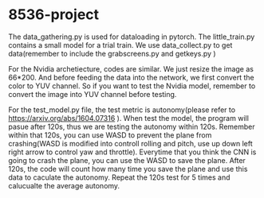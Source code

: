 # 8536-project
The data_gathering.py is used for dataloading in pytorch. The little_train.py contains a small model for a trial train. We use data_collect.py to get data(remember to include the grabscreens.py and getkeys.py )

For the Nvidia archetiecture, codes are similar. We just resize the image as 66*200. And before feeding the data into the network, we first convert the color to YUV channel. So if you want to test the Nvidia model, remember to convert the image into YUV channel before testing. 

For the test_model.py file, the test metric is autonomy(please refer to https://arxiv.org/abs/1604.07316 ). When test the model, the program will pasue after 120s, thus we are testing the autonomy within 120s. Remember within that 120s, you can use WASD to prevent the plane from crashing(WASD is modified into controll rolling and pitch, use up down left right arrow to control yaw and throttle). Everytime that you think the CNN is going to crash the plane, you can use the WASD to save the plane. After 120s, the code will count how many time you save the plane and use this data to caculate the autonomy. Repeat the 120s test for 5 times and calucualte  the average autonomy.

